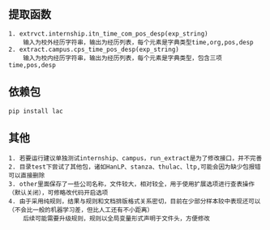 ## 提取函数
    1. extrvct.internship.itn_time_com_pos_desp(exp_string)
        输入为校外经历字符串，输出为经历列表，每个元素是字典类型time,org,pos,desp
    2. extract.campus.cps_time_pos_desp(exp_string)
        输入为校内经历字符串，输出为经历列表，每个元素是字典类型，包含三项time,pos,desp
## 依赖包
    pip install lac
## 其他
    1. 若要运行建议单独测试internship、campus，run_extract是为了修改接口，并不完善
    2. 目录test下尝试了其他包，诸如HanLP、stanza、thulac、ltp,可能会因为缺少包报错可以直接删除
    3. other里面保存了一些公司名称，文件较大，相对较全，用于使用扩展选项进行查表操作（默认关闭），可修略改代码开启选项
    4. 由于采用纯规则，结果与规则和文档排版格式关系密切，目前在少部分样本较中表现还可以（不会比一般的机器学习差，但比人工还有不小距离）
        后续可能需要升级规则，规则以全局变量形式声明于文件头，方便修改
    
